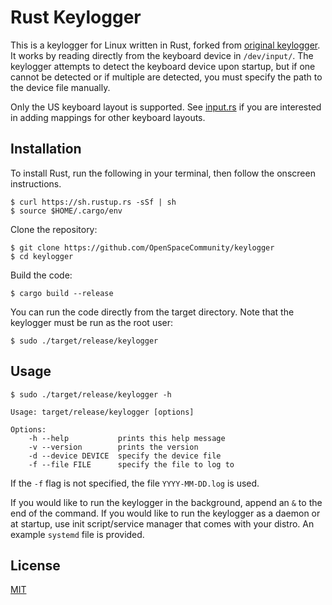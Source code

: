 Rust Keylogger
==============

This is a keylogger for Linux written in Rust, forked from [original keylogger](https://github.com/gsingh93/keylogger). It works by reading directly from the keyboard device in `/dev/input/`. The keylogger attempts to detect the keyboard device upon startup, but if one cannot be detected or if multiple are detected, you must specify the path to the device file manually.

Only the US keyboard layout is supported. See [input.rs](https://github.com/gsingh93/keylogger/blob/master/src/input.rs) if you are interested in adding mappings for other keyboard layouts.

## Installation
To install Rust, run the following in your terminal, then follow the onscreen instructions.

```
$ curl https://sh.rustup.rs -sSf | sh
$ source $HOME/.cargo/env
```

Clone the repository:

```
$ git clone https://github.com/OpenSpaceCommunity/keylogger
$ cd keylogger
```

Build the code:

```$ cargo build --release```

You can run the code directly from the target directory. Note that the keylogger must be run as the root user:

```
$ sudo ./target/release/keylogger
```

## Usage

```
$ sudo ./target/release/keylogger -h

Usage: target/release/keylogger [options]

Options:
    -h --help           prints this help message
    -v --version        prints the version
    -d --device DEVICE  specify the device file
    -f --file FILE      specify the file to log to
```

If the `-f` flag is not specified, the file `YYYY-MM-DD.log` is used.

If you would like to run the keylogger in the background, append an `&` to the end of the command. If you would like to run the keylogger as a daemon or at startup, use init script/service manager that comes with your distro. An example `systemd` file is provided.

## License

[MIT](https://github.com/OpenSpaceCommunity/keylogger/blob/master/LICENSE.txt)
